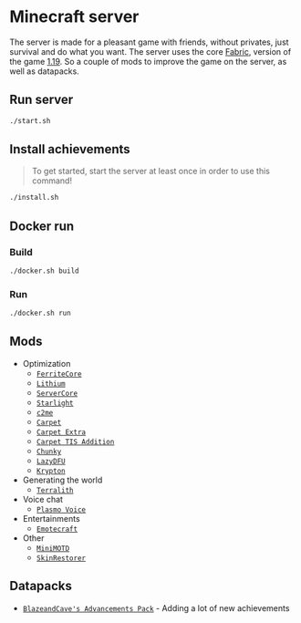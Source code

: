 # Minecraft server

The server is made for a pleasant game with friends, without privates, just survival and do what you want.
The server uses the core [Fabric](https://fabricmc.net/), version of the game [1.19](https://www.minecraft.net/en-us/article/minecraft-beta---preview-1-19-0-20). So a couple of mods to improve the game on the server, as well as datapacks.

## Run server

```bash
./start.sh
```

## Install achievements

> To get started, start the server at least once in order to use this command!

```bash
./install.sh
```

## Docker run

### Build

```bash
./docker.sh build
```

### Run

```bash
./docker.sh run
```

## Mods

* Optimization
    * [` FerriteCore `](https://www.curseforge.com/minecraft/mc-mods/ferritecore-fabric)
    * [` Lithium `](https://www.curseforge.com/minecraft/mc-mods/lithium)
    * [` ServerCore `](https://www.curseforge.com/minecraft/mc-mods/servercore)
    * [` Starlight `](https://www.curseforge.com/minecraft/mc-mods/starlight)
    * [` c2me `](https://github.com/RelativityMC/C2ME-fabric)
    * [` Carpet `](https://www.curseforge.com/minecraft/mc-mods/carpet)
    * [` Carpet Extra `](https://www.curseforge.com/minecraft/mc-mods/carpet-extra)
    * [` Carpet TIS Addition `](https://www.curseforge.com/minecraft/mc-mods/carpet-tis-addition)
    * [` Chunky `](https://www.curseforge.com/minecraft/mc-mods/chunky-pregenerator)
    * [` LazyDFU `](https://www.curseforge.com/minecraft/mc-mods/lazydfu)
    * [` Krypton `](https://www.curseforge.com/minecraft/mc-mods/krypton)
* Generating the world
    * [` Terralith `](https://www.curseforge.com/minecraft/mc-mods/terralith)
* Voice chat
    * [` Plasmo Voice `](https://www.curseforge.com/minecraft/mc-mods/plasmo-voice)
* Entertainments
    * [` Emotecraft `](https://www.curseforge.com/minecraft/mc-mods/emotecraft)
* Other
    * [` MiniMOTD `](https://www.curseforge.com/minecraft/mc-mods/minimotd-fabric)
    * [` SkinRestorer `](https://www.curseforge.com/minecraft/mc-mods/skinrestorer)

## Datapacks

* [` BlazeandCave's Advancements Pack `]() - Adding a lot of new achievements